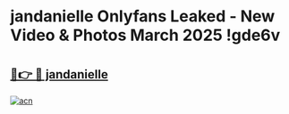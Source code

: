 # jandanielle Onlyfans Leaked - New Video & Photos March 2025 !gde6v

# <h2><a href="https://gsb7x4.iuczelnia.edu.pl?title=jandanielle&ref=gde6v">🔗👉 🔴 jandanielle</a></h2>

[![acn](https://github.com/user-attachments/assets/0f9c940e-d8b0-45ae-aac7-cd30a18b3e1c)](https://gsb7x4.iuczelnia.edu.pl?title=jandanielle&ref=gde6v)

